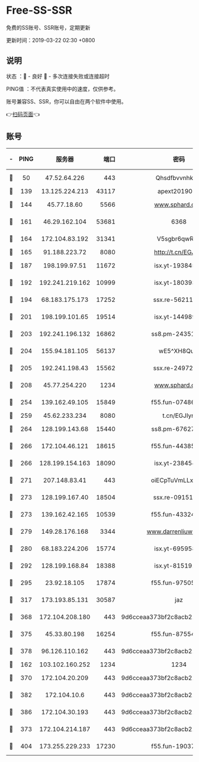 # Free-SS-SSR

免费的SS账号、SSR账号，定期更新

更新时间：2019-03-22 02:30 +0800

## 说明

状态     ：🙂 - 良好 🙁 - 多次连接失败或连接超时

PING值   ：不代表真实使用中的速度，仅供参考。

账号兼容SS、SSR，你可以自由在两个软件中使用。

👉[扫码页面](https://liesauer.github.io/Free-SS-SSR/)👈

## 账号

|-|PING|服务器|端口|密码|加密方式|区域|
|:----:|:----:|:-----:|-----:|:----:|:----:|:----:|
|🙂|50|47.52.64.226|443|Qhsdfbvvnhkm1|aes-256-cfb|HK|
|🙂|139|13.125.224.213|43117|apext2019005|chacha20|KR|
|🙂|144|45.77.18.60|5566|www.sphard.com|aes-256-cfb|JP|
|🙂|161|46.29.162.104|53681|6368|aes-256-ctr|RU|
|🙂|164|172.104.83.192|31341|V5sgbr6qwRg1|aes-256-cfb|JP|
|🙂|165|91.188.223.72|8080|http://t.cn/EGJIyrl|rc4-md5|RU|
|🙂|187|198.199.97.51|11672|isx.yt-19384515|aes-256-cfb|US|
|🙂|192|192.241.219.162|10999|isx.yt-18039327|aes-256-cfb|US|
|🙂|194|68.183.175.173|17252|ssx.re-56211107|aes-256-cfb|US|
|🙂|201|198.199.101.65|19514|isx.yt-14498993|aes-256-cfb|US|
|🙂|203|192.241.196.132|16862|ss8.pm-24351736|aes-256-cfb|US|
|🙂|204|155.94.181.105|56137|wE5^XH8Quw|aes-256-cfb|US|
|🙂|205|192.241.198.43|15562|ssx.re-24972018|aes-256-cfb|US|
|🙂|208|45.77.254.220|1234|www.sphard.com|aes-256-cfb|SG|
|🙂|254|139.162.49.105|15849|f55.fun-07486804|aes-256-cfb|SG|
|🙂|259|45.62.233.234|8080|t.cn/EGJIyrl|rc4-md5|CA|
|🙂|264|128.199.143.68|15440|ss8.pm-67627124|aes-256-cfb|SG|
|🙂|266|172.104.46.121|18615|f55.fun-44385578|aes-256-cfb|SG|
|🙂|266|128.199.154.163|18090|isx.yt-23845472|aes-256-cfb|SG|
|🙂|271|207.148.83.41|443|oiECpTuVmLLxk4Ts|aes-256-cfb|AU|
|🙂|273|128.199.167.40|18504|ssx.re-09151309|aes-256-cfb|SG|
|🙂|273|139.162.42.165|10539|f55.fun-43324976|aes-256-cfb|SG|
|🙂|279|149.28.176.168|3344|www.darrenliuwei.com|aes-256-cfb|AU|
|🙂|280|68.183.224.206|15774|isx.yt-69595810|aes-256-cfb|SG|
|🙂|292|128.199.168.84|18388|isx.yt-81519185|aes-256-cfb|SG|
|🙂|295|23.92.18.105|17874|f55.fun-97505102|aes-256-cfb|US|
|🙂|317|173.193.85.131|30587|jaz|aes-256-cfb|US|
|🙂|368|172.104.208.180|443|9d6cceaa373bf2c8acb22e60b6a58be6|aes-256-cfb|US|
|🙂|375|45.33.80.198|16254|f55.fun-87554546|aes-256-cfb|US|
|🙂|378|96.126.110.162|443|9d6cceaa373bf2c8acb22e60b6a58be6|aes-256-cfb|US|
|🙂|162|103.102.160.252|1234|1234|rc4-md5|JP|
|🙂|370|172.104.20.209|443|9d6cceaa373bf2c8acb22e60b6a58be6|aes-256-cfb|US|
|🙂|382|172.104.10.6|443|9d6cceaa373bf2c8acb22e60b6a58be6|aes-256-cfb|US|
|🙂|386|172.104.30.193|443|9d6cceaa373bf2c8acb22e60b6a58be6|aes-256-cfb|US|
|🙁|373|172.104.214.187|443|9d6cceaa373bf2c8acb22e60b6a58be6|aes-256-cfb|US|
|🙁|404|173.255.229.233|17230|f55.fun-19037951|aes-256-cfb|US|
